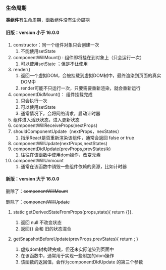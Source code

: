 ### 生命周期

**类组件**有生命周期，函数组件没有生命周期



#### 旧版：version 小于 16.0.0

1. constructor：同一个组件对象只会创建一次
   1. 不能使用setState
2. componentWillMount() : 组件即将挂在到对象上（只会运行一次）
   1. 可以使用setState ；但是不让使用
3. render() 
   1. 返回一个虚拟DOM，会被挂载到虚拟DOM树中，最终渲染到页面的真实DOM中
   2. render可能不只运行一次，只要需要重新渲染，就会重新运行
4. componentDidMount()： 组件挂载完成
   1. 只会执行一次
   2. 可以使用setState
   3. 通常情况下，会将网络请求，启动计时器
5. 组件进入活跃状态，进入更新状态
6. componentWillReceiveProps(nextProps) 
7. shouldComponentUpdate（nextProps，nexStates）
   1. 指示React是否重新渲染该组件，通常会返回 false or true
8. componentWillUpdate(nextProps,nextStates)
9. componentDidUpdate(prevProps,prevStateslk)
   1. 往往在该函数中使用dom操作，改变元素
10. componentWillUnmount
    1. 通常在该函数中销毁一些组件依赖的资源，比如计时器



#### 新版：version 大于 16.0.0

 删除了：~~componentWillMount~~

 删除了：~~componentWillUpdate~~



1. static getDerivedStateFromProps(props,state){ return {}}.  
   1. 返回 null 不改变状态
   2. 返回{} 会和 旧的状态混合

2. getSnapshotBeforeUpdate(prevProps,prevStates){ return ; }
   1. 虚拟dom树构建完成，但还未实际渲染到页面中 
   2. 在该函数中，通常用于实现一些附加的dom操作
   3. 该函数的返回值，会作为componentDIdUpdate 的第三个参数